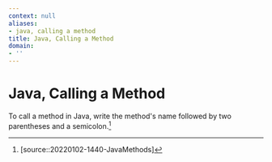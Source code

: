 ```yaml
---
context: null
aliases:
- java, calling a method
title: Java, Calling a Method
domain:
- ''
---
```


# Java, Calling a Method

To call a method in Java, write the method's name followed by two parentheses and a semicolon.[^1]

[^1]: [source::20220102-1440-JavaMethods]

